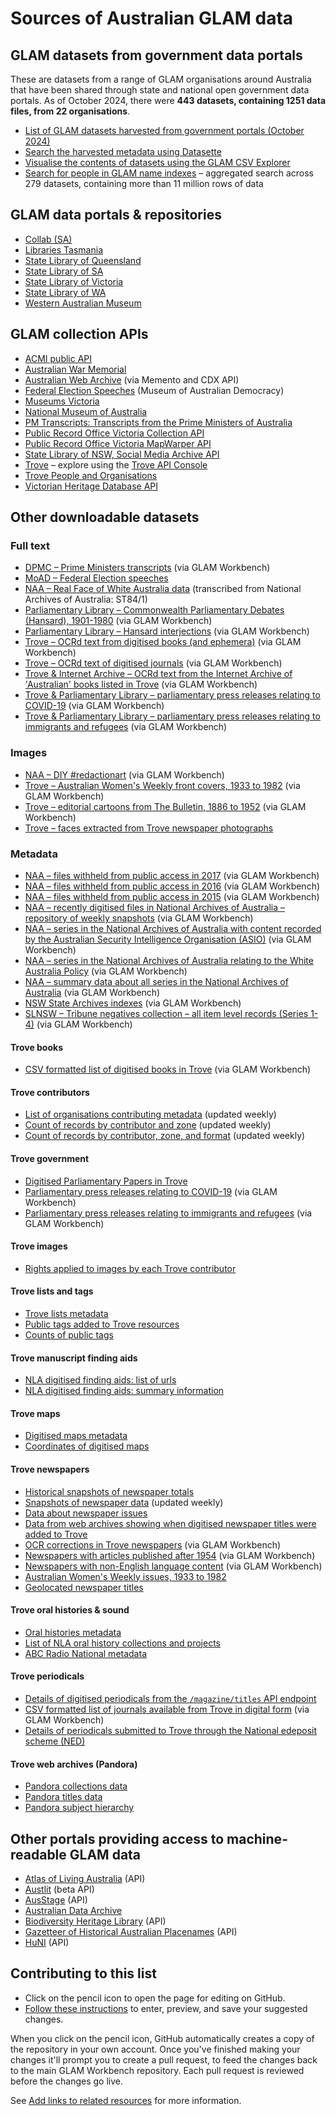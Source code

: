 # Sources of Australian GLAM data

## GLAM datasets from government data portals

These are datasets from a range of GLAM organisations around Australia that have been shared through state and national open government data portals. As of October 2024, there were **443 datasets, containing 1251 data files, from 22 organisations**.

* [List of GLAM datasets harvested from government portals (October 2024)](https://glam-workbench.net/glam-datasets-from-gov-portals/)
* [Search the harvested metadata using Datasette]([https://ozglam-datasets.glitch.me/data/glam-datasets](https://glam-workbench.net/datasette-lite/?csv=https%3A%2F%2Fgithub.com%2FGLAM-Workbench%2Fgov-portals-data%2Fblob%2Fmain%2Fglam-datasets-from-gov-portals.csv&install=datasette-homepage-table&fts=dataset_title%2Cdataset_description%2Cfile_title%2Cfile_description))
* [Visualise the contents of datasets using the GLAM CSV Explorer](https://glam-workbench.github.io/csv-explorer/)
* [Search for people in GLAM name indexes](https://glam-workbench.net/name-search/) – aggregated search across 279 datasets, containing more than 11 million rows of data

## GLAM data portals & repositories

* [Collab (SA)](https://collab.sa.gov.au/dataset/)
* [Libraries Tasmania](https://libraries.tas.gov.au/archive-heritage/Pages/Open-Data.aspx)
* [State Library of Queensland](https://www.slq.qld.gov.au/get-involved/open-data/open-datasets-released-state-library)
* [State Library of SA](https://www.slsa.sa.gov.au/open-data-sets)
* [State Library of Victoria](https://www.slv.vic.gov.au/search-discover/open-data)
* [State Library of WA](https://slwa.wa.gov.au/collections/wa-open-data)
* [Western Australian Museum](http://data.museum.wa.gov.au/search/type/dataset)

## GLAM collection APIs

* [ACMI public API](https://www.acmi.net.au/api/)
* [Australian War Memorial](https://api.awm.gov.au/#introduction)
* [Australian Web Archive](https://glam-workbench.github.io/web-archives/) (via Memento and CDX API)
* [Federal Election Speeches](https://electionspeeches.moadoph.gov.au/explore) (Museum of Australian Democracy)
* [Museums Victoria](https://collections.museumvictoria.com.au/developers)
* [National Museum of Australia](https://www.nma.gov.au/about/our-collection/our-apis)
* [PM Transcripts: Transcripts from the Prime Ministers of Australia](https://pmtranscripts.pmc.gov.au/developers)
* [Public Record Office Victoria Collection API](https://prov.vic.gov.au/prov-collection-api)
* [Public Record Office Victoria MapWarper API](https://mapwarper.prov.vic.gov.au/api/v1/)
* [State Library of NSW, Social Media Archive API](https://socialmediaarchive.sl.nsw.gov.au/docs/)
* [Trove](https://trove.nla.gov.au/about/create-something/using-api) – explore using the [Trove API Console](https://troveconsole.herokuapp.com/)
* [Trove People and Organisations](https://trove.nla.gov.au/about/create-something/using-api/people-and-organisations-data)
* [Victorian Heritage Database API](https://api.heritagecouncil.vic.gov.au/documentation/VHD-v1)

## Other downloadable datasets

### Full text

* [DPMC – Prime Ministers transcripts](https://github.com/wragge/pm-transcripts) (via GLAM Workbench)
* [MoAD – Federal Election speeches](https://electionspeeches.moadoph.gov.au/explore)
* [NAA – Real Face of White Australia data](https://github.com/wragge/realface-data) (transcribed from National Archives of Australia: ST84/1)
* [Parliamentary Library – Commonwealth Parliamentary Debates (Hansard), 1901-1980](https://github.com/wragge/hansard-xml) (via GLAM Workbench)
* [Parliamentary Library – Hansard interjections](https://github.com/wragge/hansard-interjections) (via GLAM Workbench)
* [Trove – OCRd text from digitised books (and ephemera)](https://glam-workbench.net/trove-books/ocrd-text-from-trove-books/) (via GLAM Workbench)
* [Trove – OCRd text of digitised journals](https://glam-workbench.net/trove-journals/ocrd-text-all-journals/) (via GLAM Workbench)
* [Trove & Internet Archive – OCRd text from the Internet Archive of 'Australian' books listed in Trove](https://glam-workbench.net/trove-books/ocrd-text-from-ia/) (via GLAM Workbench)
* [Trove & Parliamentary Library – parliamentary press releases relating to COVID-19](https://glam-workbench.net/trove-government/trove-parliament-press-releases-covid/) (via GLAM Workbench)
* [Trove & Parliamentary Library – parliamentary press releases relating to immigrants and refugees](https://glam-workbench.net/trove-government/trove-parliament-press-releases-refugees/) (via GLAM Workbench)

### Images

* [NAA – DIY #redactionart](https://github.com/wragge/diy-redactionart) (via GLAM Workbench)
* [Trove – Australian Women's Weekly front covers, 1933 to 1982](https://glam-workbench.net/trove-newspapers/dataset-aww-covers/) (via GLAM Workbench)
* [Trove – editorial cartoons from The Bulletin, 1886 to 1952](https://glam-workbench.net/trove-journals/bulletin-cartoons-collection/) (via GLAM Workbench)
* [Trove – faces extracted from Trove newspaper photographs](https://doi.org/10.6084/m9.figshare.1439432.v1)

### Metadata

* [NAA – files withheld from public access in 2017](https://doi.org/10.6084/m9.figshare.5900125.v1) (via GLAM Workbench)
* [NAA – files withheld from public access in 2016](https://doi.org/10.6084/m9.figshare.4530851.v1) (via GLAM Workbench)
* [NAA – files withheld from public access in 2015](https://doi.org/10.6084/m9.figshare.2060052.v1) (via GLAM Workbench)
* [NAA – recently digitised files in National Archives of Australia – repository of weekly snapshots](https://glam-workbench.net/recordsearch/#recently-digitised-files-repository-of-weekly-snapshots) (via GLAM Workbench)
* [NAA – series in the National Archives of Australia with content recorded by the Australian Security Intelligence Organisation (ASIO)](https://glam-workbench.github.io/naa-asio/#data) (via GLAM Workbench)
* [NAA – series in the National Archives of Australia relating to the White Australia Policy](https://glam-workbench.github.io/naa-wap/#data) (via GLAM Workbench)
* [NAA – summary data about all series in the National Archives of Australia](https://glam-workbench.net/recordsearch/#summary-data-about-all-series-in-recordsearch) (via GLAM Workbench)
* [NSW State Archives indexes](https://glam-workbench.net/nsw-state-archives/index-repository/) (via GLAM Workbench)
* [SLNSW – Tribune negatives collection – all item level records (Series 1-4)](https://doi.org/10.6084/m9.figshare.5971210.v1) (via GLAM Workbench)

#### Trove books

* [CSV formatted list of digitised books in Trove](https://glam-workbench.net/trove-books/csv-books-in-digital-form/) (via GLAM Workbench)

#### Trove contributors

* [List of organisations contributing metadata](https://glam-workbench.net/trove-contributors/trove-contributors-list/) (updated weekly)
* [Count of records by contributor and zone](https://glam-workbench.net/trove-contributors/trove-contributors-zones/) (updated weekly)
* [Count of records by contributor, zone, and format](https://glam-workbench.net/trove-contributors/trove-contributors-formats/) (updated weekly)

#### Trove government

* [Digitised Parliamentary Papers in Trove](https://glam-workbench.net/trove-government/trove-parliamentary-papers-data/)
* [Parliamentary press releases relating to COVID-19](https://glam-workbench.net/trove-government/trove-parliament-press-releases-covid/) (via GLAM Workbench)
* [Parliamentary press releases relating to immigrants and refugees](https://glam-workbench.net/trove-government/trove-parliament-press-releases-refugees/) (via GLAM Workbench)

#### Trove images

* [Rights applied to images by each Trove contributor](https://glam-workbench.net/trove-images/trove-images-rights-data/)

#### Trove lists and tags

* [Trove lists metadata](https://glam-workbench.net/trove-lists/trove-lists-metadata/)
* [Public tags added to Trove resources](https://glam-workbench.net/trove-lists/trove-public-tags/)
* [Counts of public tags](https://glam-workbench.net/trove-lists/trove-tag-counts/)

#### Trove manuscript finding aids

* [NLA digitised finding aids: list of urls](https://glam-workbench.net/trove-unpublished/finding-aids-urls/)
* [NLA digitised finding aids: summary information](https://glam-workbench.net/trove-unpublished/finding-aids-summary/)

#### Trove maps

* [Digitised maps metadata](https://glam-workbench.net/trove-maps/single-maps-data/)
* [Coordinates of digitised maps](https://glam-workbench.net/trove-maps/single-maps-coordinates-data/)

#### Trove newspapers

* [Historical snapshots of newspaper totals](https://doi.org/10.5281/zenodo.6471544)
* [Snapshots of newspaper data](https://github.com/wragge/trove-newspaper-totals) (updated weekly)
* [Data about newspaper issues](https://glam-workbench.net/trove-newspapers/data-newspaper-issues/)
* [Data from web archives showing when digitised newspaper titles were added to Trove](https://glam-workbench.net/trove-newspapers/csv-newspaper-titles-from-web-archives/)
* [OCR corrections in Trove newspapers](https://glam-workbench.net/trove-newspapers/csv-newspapers-corrections/) (via GLAM Workbench)
* [Newspapers with articles published after 1954](https://glam-workbench.net/trove-newspapers/csv-newspapers-post-54/) (via GLAM Workbench)
* [Newspapers with non-English language content](https://glam-workbench.net/trove-newspapers/list-non-english-newspapers/) (via GLAM Workbench)
* [Australian Women's Weekly issues, 1933 to 1982](https://glam-workbench.net/trove-newspapers/dataset-aww-covers/)
* [Geolocated newspaper titles](https://docs.google.com/spreadsheets/d/1rURriHBSf3MocI8wsdl1114t0YeyU0BVSXWeg232MZs/edit?usp=sharing)

#### Trove oral histories & sound

* [Oral histories metadata](https://glam-workbench.net/trove-music/trove-oral-histories/)
* [List of NLA oral history collections and projects](https://glam-workbench.net/trove-music/trove-oral-history-series/)
* [ABC Radio National metadata](https://glam-workbench.net/trove-music/abcrn-data/)

#### Trove periodicals

* [Details of digitised periodicals from the `/magazine/titles` API endpoint](https://glam-workbench.net/trove-journals/periodicals-data-api/)
* [CSV formatted list of journals available from Trove in digital form](https://glam-workbench.net/trove-journals/csv-digital-journals/) (via GLAM Workbench)
* [Details of periodicals submitted to Trove through the National edeposit scheme (NED)](https://glam-workbench.net/trove-journals/trove-ned-periodicals-data/)

#### Trove web archives (Pandora)

* [Pandora collections data](https://glam-workbench.net/trove-web-archives/pandora-collections-data/)
* [Pandora titles data](https://glam-workbench.net/trove-web-archives/pandora-titles-data/)
* [Pandora subject hierarchy](https://glam-workbench.net/trove-web-archives/pandora-subject-hierarchy/)

## Other portals providing access to machine-readable GLAM data

* [Atlas of Living Australia](https://support.ala.org.au/support/solutions/articles/6000196777-ala-api-how-to-access-ala-web-services) (API)
* [Austlit](https://www.austlit.edu.au/austlit/page/8448088) (beta API)
* [AusStage](https://www.ausstage.edu.au/pages/learn/about/data-sharing.html) (API)
* [Australian Data Archive](https://ada.edu.au/)
* [Biodiversity Heritage Library](https://about.biodiversitylibrary.org/tools-and-services/developer-and-data-tools/) (API)
* [Gazetteer of Historical Australian Placenames](https://www.tlcmap.org/guides/ghap/#ws) (API)
* [HuNI](https://bitbucket.org/huniteam/documentation/wiki/API) (API)

## Contributing to this list

* Click on the pencil icon to open the page for editing on GitHub.
* [Follow these instructions](https://docs.github.com/en/repositories/working-with-files/managing-files/editing-files#editing-files-in-another-users-repository) to enter, preview, and save your suggested changes.

When you click on the pencil icon, GitHub automatically creates a copy of the repository in your own account. Once you've finished making your changes it'll prompt you to create a pull request, to feed the changes back to the main GLAM Workbench repository. Each pull request is reviewed before the changes go live.

See [Add links to related resources](https://glam-workbench.net/get-involved/add-links/) for more information.
